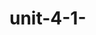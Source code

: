# unit-4-1-
<!DOCTYPE html>
<html lang="en">
<head>
    <meta charset="UTF-8">
    <meta http-equiv="X-UA-Compatible" content="IE=edge">
    <meta name="viewport" content="width=device-width, initial-scale=1.0">
    <title>Document</title>
</head>
<body>
    <img src="Screenshot_2022-07-19_194610.jpg" alt=""><br>
    <img src="Screenshot_2022-07-19_194614.jpg" alt=""><br>
    <img src="Screenshot_2022-07-19_194619.jpg" alt=""><br>
    <img src="Screenshot_2022-07-19_194623.jpg" alt=""><br>
    <img src="Screenshot_2022-07-19_194629.jpg" alt=""><br>
    <img src="Screenshot_2022-07-19_194634.jpg" alt=""><br>
    <img src="Screenshot_2022-07-19_194640.jpg" alt=""><br>
    <img src="Screenshot_2022-07-19_194651.jpg" alt=""><br>
    <img src="Screenshot_2022-07-19_194657.jpg" alt=""><br>
    <img src="Screenshot_2022-07-19_194703.jpg" alt=""><br>
    <img src="Screenshot_2022-07-19_194707.jpg" alt=""><br>
    <img src="Screenshot_2022-07-19_194713.jpg" alt=""><br>
    <img src="Screenshot_2022-07-19_194719.jpg" alt=""><br>
    <img src="Screenshot_2022-07-19_194728.jpg" alt=""><br>
    <img src="Screenshot_2022-07-19_194734.jpg" alt=""><br>
    <img src="Screenshot_2022-07-19_194739.jpg" alt=""><br>
    <img src="Screenshot_2022-07-19_194744.jpg" alt=""><br>
    <img src="Screenshot_2022-07-19_194757.jpg" alt=""><br>
    
   
</body>
</html>

